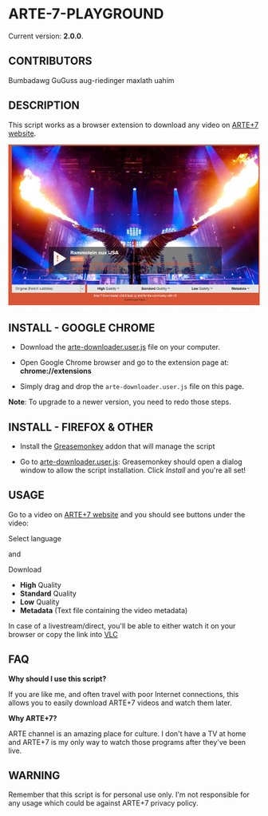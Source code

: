 ARTE-7-PLAYGROUND
=================

Current version: **2.0.0**.

CONTRIBUTORS
-----------

Bumbadawg
GuGuss
aug-riedinger
maxlath
uahim

DESCRIPTION
-----------

This script works as a browser extension to download any video on [ARTE+7 website](http://www.arte.tv/guide/fr/plus7).

![](sample.png)

INSTALL - GOOGLE CHROME
-----------------------

* Download the [arte-downloader.user.js](../../raw/master/arte-downloader.user.js) file on your computer.

* Open Google Chrome browser and go to the extension page at: __chrome://extensions__

* Simply drag and drop the ``arte-downloader.user.js`` file on this page.


**Note**: To upgrade to a newer version, you need to redo those steps.

INSTALL - FIREFOX & OTHER
-------------------------

* Install the [Greasemonkey](https://addons.mozilla.org/en-US/firefox/addon/greasemonkey/) addon that will manage the script

* Go to [arte-downloader.user.js](../../raw/master/arte-downloader.user.js): Greasemonkey should open a dialog window to allow the script installation. Click *Install* and you're all set!


USAGE
-----

Go to a video on [ARTE+7 website](http://www.arte.tv/guide/fr/plus7) and you should see buttons under the video:

Select language

and

Download
* **High** Quality
* **Standard** Quality
* **Low** Quality
* **Metadata** (Text file containing the video metadata)

In case of a livestream/direct, you'll be able to either watch it on your browser
or copy the link into [VLC](http://www.videolan.org/vlc/)

FAQ
---

**Why should I use this script?**

If you are like me, and often travel with poor Internet connections, this allows you to easily download ARTE+7 videos and watch them later.

**Why ARTE+7?**

ARTE channel is an amazing place for culture. I don't have a TV at home and ARTE+7 is my only way to watch those programs after they've been live.

WARNING
-------

Remember that this script is for personal use only. I'm not responsible for any usage which could be against ARTE+7 privacy policy.
